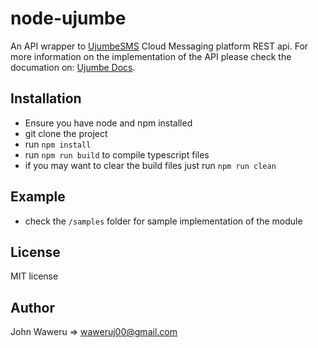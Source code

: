 # node-ujumbe #

An API wrapper to [UjumbeSMS](http://ujumbesms.co.ke) Cloud Messaging platform REST api. For more information on
the implementation of the API please check the documation on: [Ujumbe Docs](http://ujumbesms.co.ke/api/document).

## Installation ##

* Ensure you have node and npm installed
* git clone the project
* run `npm install`
* run `npm run build` to compile typescript files
* if you may want to clear the build files just run `npm run clean`

## Example ##

* check the `/samples` folder for sample implementation of the module

## License ##

MIT license

## Author ##

John Waweru => waweruj00@gmail.com